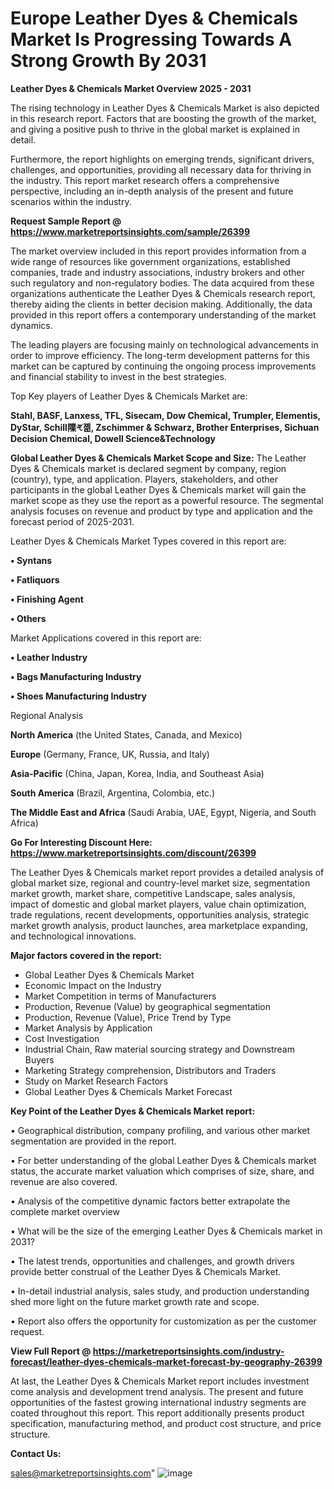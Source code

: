  # Europe Leather Dyes & Chemicals Market Is Progressing Towards A Strong Growth By 2031

<Strong> Leather Dyes & Chemicals Market Overview 2025 - 2031</strong>

The rising technology in Leather Dyes & Chemicals Market is also depicted in this research report. Factors that are boosting the growth of the market, and giving a positive push to thrive in the global market is explained in detail.

Furthermore, the report highlights on emerging trends, significant drivers, challenges, and opportunities, providing all necessary data for thriving in the industry. This report market research offers a comprehensive perspective, including an in-depth analysis of the present and future scenarios within the industry.

<strong>Request Sample Report @ <a href=https://www.marketreportsinsights.com/sample/26399>https://www.marketreportsinsights.com/sample/26399</a></strong>

The market overview included in this report provides information from a wide range of resources like government organizations, established companies, trade and industry associations, industry brokers and other such regulatory and non-regulatory bodies. The data acquired from these organizations authenticate the Leather Dyes & Chemicals research report, thereby aiding the clients in better decision making. Additionally, the data provided in this report offers a contemporary understanding of the market dynamics.

The leading players are focusing mainly on technological advancements in order to improve efficiency. The long-term development patterns for this market can be captured by continuing the ongoing process improvements and financial stability to invest in the best strategies.

Top Key players of Leather Dyes & Chemicals Market are:

<strong>Stahl, BASF, Lanxess, TFL, Sisecam, Dow Chemical, Trumpler, Elementis, DyStar, Schill䧨ꕩ졞, Zschimmer & Schwarz, Brother Enterprises, Sichuan Decision Chemical, Dowell Science&Technology</strong>

<strong><b>Global Leather Dyes & Chemicals Market Scope and Size:</b></strong>
The Leather Dyes & Chemicals market is declared segment by company, region (country), type, and application. Players, stakeholders, and other participants in the global Leather Dyes & Chemicals market will gain the market scope as they use the report as a powerful resource. The segmental analysis focuses on revenue and product by type and application and the forecast period of 2025-2031.

Leather Dyes & Chemicals Market Types covered in this report are:

<strong>• Syntans

• Fatliquors

• Finishing Agent

• Others</strong>

Market Applications covered in this report are:

<strong>• Leather Industry

• Bags Manufacturing Industry

• Shoes Manufacturing Industry</strong> 

Regional Analysis

<strong>North America</strong> (the United States, Canada, and Mexico)

<strong>Europe</strong> (Germany, France, UK, Russia, and Italy)

<strong>Asia-Pacific</strong> (China, Japan, Korea, India, and Southeast Asia)

<strong>South America</strong> (Brazil, Argentina, Colombia, etc.)

<strong>The Middle East and Africa</strong> (Saudi Arabia, UAE, Egypt, Nigeria, and South Africa)

<strong>Go For Interesting Discount Here: <a href=https://www.marketreportsinsights.com/discount/26399>https://www.marketreportsinsights.com/discount/26399</a></strong>

The Leather Dyes & Chemicals market report provides a detailed analysis of global market size, regional and country-level market size, segmentation market growth, market share, competitive Landscape, sales analysis, impact of domestic and global market players, value chain optimization, trade regulations, recent developments, opportunities analysis, strategic market growth analysis, product launches, area marketplace expanding, and technological innovations.

<strong><b>Major factors covered in the report:</b></strong>
<ul>
  <li>Global Leather Dyes & Chemicals Market </li>
  <li>Economic Impact on the Industry</li>
  <li>Market Competition in terms of Manufacturers</li>
  <li>Production, Revenue (Value) by geographical segmentation</li>
  <li>Production, Revenue (Value), Price Trend by Type</li>
  <li>Market Analysis by Application</li>
  <li>Cost Investigation</li>
  <li>Industrial Chain, Raw material sourcing strategy and Downstream Buyers</li>
  <li>Marketing Strategy comprehension, Distributors and Traders</li>
  <li>Study on Market Research Factors</li>
  <li>Global Leather Dyes & Chemicals Market Forecast</li>
</ul>

<strong><b>Key Point of the Leather Dyes & Chemicals Market report:</b></strong>

• Geographical distribution, company profiling, and various other market segmentation are provided in the report.

• For better understanding of the global Leather Dyes & Chemicals market status, the accurate market valuation which comprises of size, share, and revenue are also covered.

• Analysis of the competitive dynamic factors better extrapolate the complete market overview

• What will be the size of the emerging Leather Dyes & Chemicals market in 2031?

• The latest trends, opportunities and challenges, and growth drivers provide better construal of the Leather Dyes & Chemicals Market.

• In-detail industrial analysis, sales study, and production understanding shed more light on the future market growth rate and scope.

• Report also offers the opportunity for customization as per the customer request.

<strong><b>View Full Report @ <a href=https://marketreportsinsights.com/industry-forecast/leather-dyes-chemicals-market-forecast-by-geography-26399>https://marketreportsinsights.com/industry-forecast/leather-dyes-chemicals-market-forecast-by-geography-26399</a></b></strong>


At last, the Leather Dyes & Chemicals Market report includes investment come analysis and development trend analysis. The present and future opportunities of the fastest growing international industry segments are coated throughout this report. This report additionally presents product specification, manufacturing method, and product cost structure, and price structure.

<strong>Contact Us:</strong>

sales@marketreportsinsights.com"
![image](https://github.com/user-attachments/assets/49617e6f-bcff-482b-b892-dbce8635213a)
